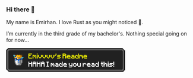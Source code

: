 ### Hi there 👋

My name is Emirhan. I love Rust as you might noticed 🦀.

I’m currently in the third grade of my bachelor's. Nothing special going on for now...

![My Image](achievement1.png)
